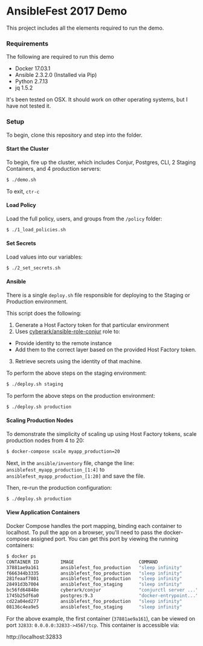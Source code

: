 # AnsibleFest 2017 Demo

This project includes all the elements required to run the demo.

### Requirements
The following are required to run this demo
* Docker 17.03.1
* Ansible 2.3.2.0 (Installed via Pip)
* Python 2.7.13
* jq 1.5.2

It's been tested on OSX. It should work on other operating systems, but I have not tested it.

### Setup

To begin, clone this repository and step into the folder.  

#### Start the Cluster

To begin, fire up the cluster, which includes Conjur, Postgres, CLI, 2 Staging Containers, and 4 production servers:

```sh
$ ./demo.sh
```

To exit, `ctr-c`

#### Load Policy

Load the full policy, users, and groups from the `/policy` folder:

```sh
$ ./1_load_policies.sh
```

#### Set Secrets

Load values into our variables:

```sh
$ ./2_set_secrets.sh
```

#### Ansible

There is a single `deploy.sh` file responsible for deploying to the Staging or Production environment.

This script does the following:

1. Generate a Host Factory token for that particular environment
2. Uses [cyberark/ansible-role-conjur]() role to:
  * Provide identity to the remote instance
  * Add them to the correct layer based on the provided Host Factory token.
3. Retrieve secrets using the identity of that machine.

To perform the above steps on the staging environment:
```sh
$ ./deploy.sh staging
```


To perform the above steps on the production environment:
```sh
$ ./deploy.sh production
```

#### Scaling Production Nodes

To demonstrate the simplicity of scaling up using Host Factory tokens, scale production nodes from 4 to 20:

```sh
$ docker-compose scale myapp_production=20
```

Next, in the `ansible/inventory` file, change the line: `ansiblefest_myapp_production_[1:4]` to `ansiblefest_myapp_production_[1:20]` and save the file.

Then, re-run the production configuration:

```sh
$ ./deploy.sh production
```

#### View Application Containers

Docker Compose handles the port mapping, binding each container to localhost. To pull the app on a browser, you'll need to pass the docker-compose assigned port.  You can get this port by viewing the running containers:

```sh
$ docker ps
CONTAINER ID        IMAGE                        COMMAND                  CREATED             STATUS              PORTS                            NAMES
37881ae9a161        ansiblefest_foo_production   "sleep infinity"         35 minutes ago      Up 35 minutes       0.0.0.0:32833->4567/tcp          ansiblefest_foo_production_4
f666344b3335        ansiblefest_foo_production   "sleep infinity"         35 minutes ago      Up 35 minutes       0.0.0.0:32832->4567/tcp          ansiblefest_foo_production_2
281feaaf7801        ansiblefest_foo_production   "sleep infinity"         35 minutes ago      Up 35 minutes       0.0.0.0:32831->4567/tcp          ansiblefest_foo_production_3
28491d3b7004        ansiblefest_foo_staging      "sleep infinity"         35 minutes ago      Up 35 minutes       0.0.0.0:32830->4567/tcp          ansiblefest_foo_staging_2
bc56fd64848e        cyberark/conjur              "conjurctl server ..."   35 minutes ago      Up 35 minutes       80/tcp, 0.0.0.0:3000->3000/tcp   ansiblefest_conjur_1
1745b25df6a0        postgres:9.3                 "docker-entrypoint..."   35 minutes ago      Up 35 minutes       5432/tcp                         ansiblefest_pg_1
cd22a04ed277        ansiblefest_foo_production   "sleep infinity"         35 minutes ago      Up 35 minutes       0.0.0.0:32829->4567/tcp          ansiblefest_foo_production_1
08136c4ea9e5        ansiblefest_foo_staging      "sleep infinity"         35 minutes ago      Up 35 minutes       0.0.0.0:32828->4567/tcp          ansiblefest_foo_staging_1
```

For the above example, the first container (`37881ae9a161`), can be viewed on port `32833`: `0.0.0.0:32833->4567/tcp`. This container is accessible via:

http://localhost:32833
